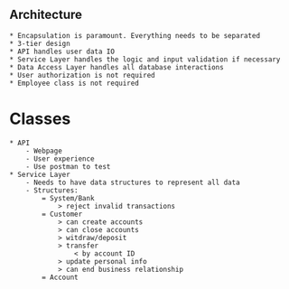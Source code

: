 ## Architecture
    * Encapsulation is paramount. Everything needs to be separated
    * 3-tier design
    * API handles user data IO
    * Service Layer handles the logic and input validation if necessary
    * Data Access Layer handles all database interactions
    * User authorization is not required
    * Employee class is not required
    
# Classes
    * API
        - Webpage
        - User experience
        - Use postman to test
    * Service Layer
        - Needs to have data structures to represent all data
        - Structures:
            = System/Bank
                > reject invalid transactions
            = Customer
                > can create accounts
                > can close accounts
                > witdraw/deposit
                > transfer
                    < by account ID
                > update personal info
                > can end business relationship
            = Account